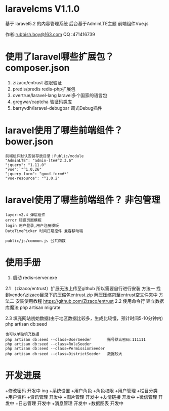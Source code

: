 
# laravelcms V1.1.0 
基于 laravel5.2 的内容管理系统  后台基于AdminLTE主题  前端组件Vue.js

作者:rubbish.boy@163.com
QQ	:471416739

#	使用了laravel哪些扩展包？ composer.json
1. zizaco/entrust 权限验证
2. predis/predis redis-php扩展包
3. overtrue/laravel-lang laravel多个国家的语言包
4. gregwar/captcha 验证码类库
5. barryvdh/laravel-debugbar 调式Debug插件

#	laravel使用了哪些前端组件？ bower.json

	前端组件默认安装存放目录：Public/module
	"AdminLTE": "admin-lte#^2.3.6"
    "jquery": "1.11.0"
    "vue": "^1.0.26"
    "jquery-form": "good-form#*"
    "vue-resource": "^1.0.2"

#	laravel使用了哪些前端组件？ 非包管理
	layer-v2.4 弹层组件
	error 错误页面模板
	login 用户登录,用户注册模板
	DateTimePicker 时间日期控件 兼容移动端

	public/js/common.js 公共函数

#	使用手册
1. 启动 redis-server.exe  

2.1 （zizaco/entrust）扩展无法上传至github 所以需要自行进行安装
方法一
	找到vendor\zizaco目录下的压缩包entrust.zip 解压压缩包至entrust空文件夹中
方法二
    安装使用教程 https://github.com/Zizaco/entrust 
2.2 使用命令行 建立数据库魔法
    php artisan migrate
	
2.3 填充网站初始数据(由于地区数据比较多，生成比较慢，预计时间5-10分钟内)	
	php artisan db:seed
	
	也可以单独填充数据
	php artisan db:seed --class=UserSeeder		 账号默认密码:111111
	php artisan db:seed --class=RoleSeeder
	php artisan db:seed --class=PermissionSeeder
	php artisan db:seed --class=DistrictSeeder	 数据较大
	
#	开发进展

+修改密码 开发中 ing
+系统设置
+用户角色
+角色权限
+用户管理
+栏目分类
+用户资料
+资讯管理 开发中
+图片管理 开发中
+友情链接 开发中
+微信管理 开发中
+日志管理 开发中
+消息管理 开发中
+数据图表 开发中
